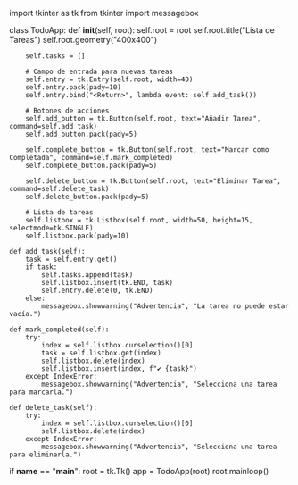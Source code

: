 import tkinter as tk
from tkinter import messagebox

class TodoApp:
    def __init__(self, root):
        self.root = root
        self.root.title("Lista de Tareas")
        self.root.geometry("400x400")

        self.tasks = []

        # Campo de entrada para nuevas tareas
        self.entry = tk.Entry(self.root, width=40)
        self.entry.pack(pady=10)
        self.entry.bind("<Return>", lambda event: self.add_task())

        # Botones de acciones
        self.add_button = tk.Button(self.root, text="Añadir Tarea", command=self.add_task)
        self.add_button.pack(pady=5)

        self.complete_button = tk.Button(self.root, text="Marcar como Completada", command=self.mark_completed)
        self.complete_button.pack(pady=5)

        self.delete_button = tk.Button(self.root, text="Eliminar Tarea", command=self.delete_task)
        self.delete_button.pack(pady=5)

        # Lista de tareas
        self.listbox = tk.Listbox(self.root, width=50, height=15, selectmode=tk.SINGLE)
        self.listbox.pack(pady=10)

    def add_task(self):
        task = self.entry.get()
        if task:
            self.tasks.append(task)
            self.listbox.insert(tk.END, task)
            self.entry.delete(0, tk.END)
        else:
            messagebox.showwarning("Advertencia", "La tarea no puede estar vacía.")

    def mark_completed(self):
        try:
            index = self.listbox.curselection()[0]
            task = self.listbox.get(index)
            self.listbox.delete(index)
            self.listbox.insert(index, f"✔ {task}")
        except IndexError:
            messagebox.showwarning("Advertencia", "Selecciona una tarea para marcarla.")

    def delete_task(self):
        try:
            index = self.listbox.curselection()[0]
            self.listbox.delete(index)
        except IndexError:
            messagebox.showwarning("Advertencia", "Selecciona una tarea para eliminarla.")

if __name__ == "__main__":
    root = tk.Tk()
    app = TodoApp(root)
    root.mainloop()
